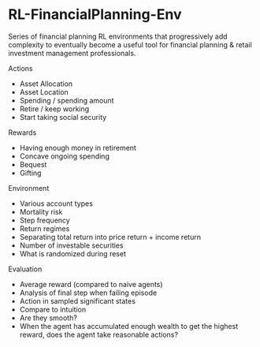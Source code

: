 # RL-FinancialPlanning-Env
Series of financial planning RL environments that progressively add complexity to eventually become a useful tool for financial planning &amp; retail investment management professionals.

Actions
* Asset Allocation
* Asset Location
* Spending / spending amount
* Retire / keep working
* Start taking social security

Rewards
* Having enough money in retirement
* Concave ongoing spending
* Bequest
* Gifting

Environment
* Various account types
* Mortality risk
* Step frequency
* Return regimes
* Separating total return into price return + income return
* Number of investable securities
* What is randomized during reset

Evaluation 
* Average reward (compared to naive agents)
* Analysis of final step when failing episode
* Action in sampled significant states
* Compare to intuition
* Are they smooth?
* When the agent has accumulated enough wealth to get the highest reward, does the agent take reasonable actions?
